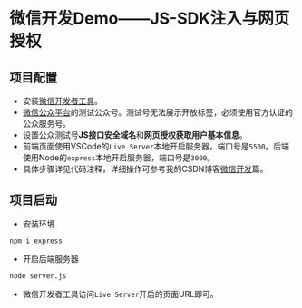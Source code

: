 # 微信开发Demo——JS-SDK注入与网页授权
## 项目配置
- 安装[微信开发者工具](https://developers.weixin.qq.com/miniprogram/dev/devtools/download.html)。
- [微信公众平台](http://mp.weixin.qq.com/debug/cgi-bin/sandboxinfo?action=showinfo&t=sandbox/index)的测试公众号。测试号无法展示开放标签，必须使用官方认证的公众服务号。
- 设置公众测试号**JS接口安全域名**和**网页授权获取用户基本信息**。
- 前端页面使用VSCode的`Live Server`本地开启服务器，端口号是`5500`。后端使用Node的`express`本地开启服务器，端口号是`3000`。
- 具体步骤详见代码注释，详细操作可参考我的CSDN博客[微信开发](https://blog.csdn.net/weixin_52009092/article/details/125398688)篇。
## 项目启动
- 安装环境
```
npm i express
```
- 开启后端服务器
```
node server.js
```
- 微信开发者工具访问`Live Server`开启的页面URL即可。
